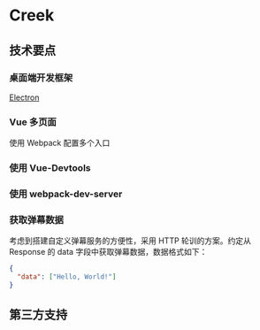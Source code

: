 # Creek

## 技术要点

### 桌面端开发框架

[Electron](https://www.electronjs.org/)

### Vue 多页面

使用 Webpack 配置多个入口

### 使用 Vue-Devtools

### 使用 webpack-dev-server

### 获取弹幕数据

考虑到搭建自定义弹幕服务的方便性，采用 HTTP 轮训的方案。约定从 Response 的 data 字段中获取弹幕数据，数据格式如下：

```json
{
  "data": ["Hello, World!"]
}
```

## 第三方支持